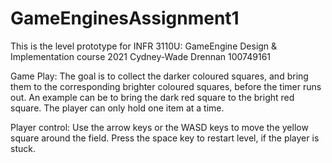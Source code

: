 # GameEnginesAssignment1
This is the level prototype for INFR 3110U: GameEngine Design & Implementation course 2021
Cydney-Wade Drennan 100749161

Game Play:
The goal is to collect the darker coloured squares, and bring them to the corresponding brighter coloured squares, before the timer runs out.
An example can be to bring the dark red square to the bright red square.
The player can only hold one item at a time.

Player control: 
Use the arrow keys or the WASD keys to move the yellow square around the field. Press the space key to restart level, if the player is stuck.
